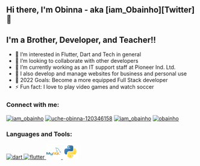 ## Hi there, I'm Obinna - aka [iam_Obainho][Twitter] 👋 

## I'm a Brother, Developer, and Teacher!!

- 👀 I’m interested in Flutter, Dart and Tech in general
- 👯 I’m looking to collaborate with other developers
- 🌱 I’m currently working as an IT support staff at Pioneer Ind. Ltd.
- 💞️ I also develop and manage websites for business and personal use
- 🥅 2022 Goals: Become a more equipped Full Stack developer
- ⚡ Fun fact: I love to play video games and watch soccer

<h3 align="left">Connect with me:</h3>
<p align="left">
<a href="https://twitter.com/iam_obainho" target="blank"><img align="center" src="https://raw.githubusercontent.com/rahuldkjain/github-profile-readme-generator/master/src/images/icons/Social/twitter.svg" alt="iam_obainho" height="30" width="40" /></a>
<a href="https://linkedin.com/in/uche-obinna-120346158" target="blank"><img align="center" src="https://raw.githubusercontent.com/rahuldkjain/github-profile-readme-generator/master/src/images/icons/Social/linked-in-alt.svg" alt="uche-obinna-120346158" height="30" width="40" /></a>
<a href="https://instagram.com/iam_obainho" target="blank"><img align="center" src="https://raw.githubusercontent.com/rahuldkjain/github-profile-readme-generator/master/src/images/icons/Social/instagram.svg" alt="iam_obainho" height="30" width="40" /></a>
<a href="https://dribbble.com/obainho" target="blank"><img align="center" src="https://raw.githubusercontent.com/rahuldkjain/github-profile-readme-generator/master/src/images/icons/Social/dribbble.svg" alt="obainho" height="30" width="40" /></a>
</p>

<h3 align="left">Languages and Tools:</h3>
<p align="left"> <a href="https://dart.dev" target="_blank" rel="noreferrer"> <img src="https://www.vectorlogo.zone/logos/dartlang/dartlang-icon.svg" alt="dart" width="40" height="40"/> </a> <a href="https://flutter.dev" target="_blank" rel="noreferrer"> <img src="https://www.vectorlogo.zone/logos/flutterio/flutterio-icon.svg" alt="flutter" width="40" height="40"/> </a> <a href="https://www.mysql.com/" target="_blank" rel="noreferrer"> <img src="https://raw.githubusercontent.com/devicons/devicon/master/icons/mysql/mysql-original-wordmark.svg" alt="mysql" width="40" height="40"/> </a> <a href="https://www.python.org" target="_blank" rel="noreferrer"> <img src="https://raw.githubusercontent.com/devicons/devicon/master/icons/python/python-original.svg" alt="python" width="40" height="40"/> </a> </p>
